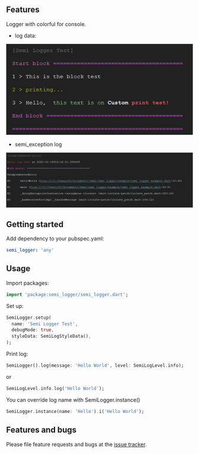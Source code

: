 ## Features

Logger with colorful for console.

- log data:

![block](https://raw.githubusercontent.com/sonnts996/assets/main/semi_logger/semi_logger_block.png)

- semi_exception log

![semi_exception](https://raw.githubusercontent.com/sonnts996/assets/main/semi_logger/semi_logger_error.png)

## Getting started

Add dependency to your pubspec.yaml:
 
```yaml
semi_logger: 'any'
```

## Usage

Import packages:

```dart
import 'package:semi_logger/semi_logger.dart';
```

Set up:
```dart
SemiLogger.setup(
  name: 'Semi Logger Test',
  debugMode: true,
  styleData: SemiLogStyleData(),
);
```

Print log:
```dart
SemiLogger().log(message: 'Hello World', level: SemiLogLevel.info);
```

or
```dart
SemiLogLevel.info.log('Hello World');
```

You can override log name with SemiLogger.instance()
```dart
SemiLogger.instance(name: 'Hello').i('Hello World');
```

## Features and bugs

Please file feature requests and bugs at the [issue tracker](https://github.com/sonnts996/semi_logger/issues).



